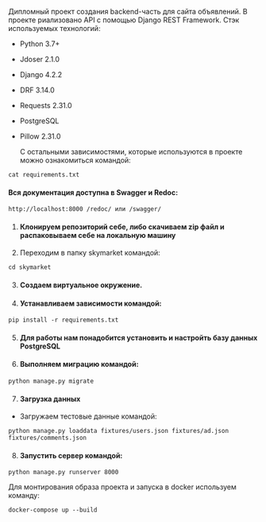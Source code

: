 Дипломный проект создания backend-часть для сайта объявлений. В проекте риализовано API с помощью Django REST Framework.
Стэк используемых технологий:
- Python 3.7+
- Jdoser 2.1.0
- Django 4.2.2
- DRF 3.14.0
- Requests 2.31.0
- PostgreSQL
- Pillow 2.31.0

  С остальными зависимостями, которые используются в проекте можно ознакомиться командой:
```
cat requirements.txt
```
#### Вся документация доступна в Swagger и Redoс:

```
http://localhost:8000 /redoc/ или /swagger/
```


1. #### Клонируем репозиторий себе, либо скачиваем zip файл и распаковываем себе на локальную машину

2. Переходим в папку skymarket командой:

```
cd skymarket
```

3. #### Создаем виртуальное окружение.

4. #### Устанавливаем зависимости командой:
```
pip install -r requirements.txt
```
5.  #### Для работы нам понадобится установить и настройть базу данных PostgreSQL 

6. #### Выполняем миграцию командой:

```
python manage.py migrate
```

7. #### Загрузка данных

- Загружаем тестовые данные командой:

```
python manage.py loaddata fixtures/users.json fixtures/ad.json fixtures/comments.json
```

8. #### Запустить сервер командой:

```
python manage.py runserver 8000
```
Для монтирования образа проекта и запуска  в docker используем команду:
```
docker-compose up --build
```

